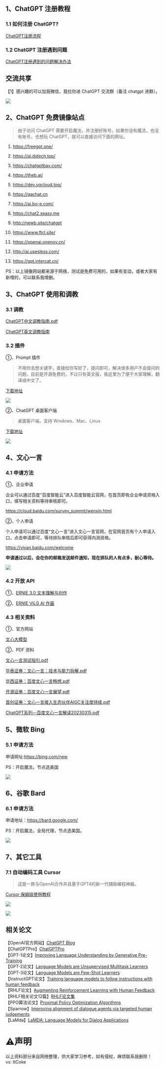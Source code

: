 ## 1、ChatGPT 注册教程

### 1.1 如何注册 ChatGPT?

[ChatGPT注册流程](chatgpt/ChatGPT注册流程.md)

### 1.2 ChatGPT 注册遇到问题

[ChatGPT注册遇到的问题解决办法](chatgpt/ChatGPT注册遇到的问题.md)



## 交流共享

【1】感兴趣的可以加我微信，我拉你进 ChatGPT 交流群（备注 chatgpt 进群）。

![](images/chatgpt/weixin.png)

## 2、ChatGPT 免费镜像站点
> 由于访问 ChatGPT 需要开启魔法，并注册好账号，如果你没有魔法，也没有账号，也想玩 ChatGPT，就可以直接访问下面的网址。

1. https://freegpt.one/

2. https://ai.dstech.top/

3. https://chatgptbay.com/

4. https://theb.ai/

5. https://dev.yqcloud.top/

6. https://qachat.cn

7. https://ai.bo-e.com/

8. https://chat2.xeasy.me

9. http://newb.site/chatgpt

10. https://www.ftcl.site/

11. https://openai.onenov.cn/

12. http://ai.usesless.com/

13. https://gpt.intercat.cn/

PS：以上镜像网站都来源于网络，测试是免费可用的，如果有变动，或者大家有新增的，可以联系我增删。



## 3、ChatGPT 使用和调教

### 3.1 调教

[ChatGPT中文调教指南.pdf](./pdf/chatgpt/chatgpt中文调教指南.pdf)

[ChatGPT英文调教指南](https://github.com/f/awesome-chatgpt-prompts)



### 3.2 插件

①、Prompt 插件

> 不用你去想关键字，直接给你写好了，提问即可，解决很多用户不会提问的问题，目前是开源免费的，不过只有英文版，我这里为了便于大家理解，翻译成中文了。

[下载地址](https://chrome.google.com/webstore/detail/aiprm-for-chatgpt/ojnbohmppadfgpejeebfnmnknjdlckgj/related?hl=zh-CN)



![](images/chatgpt/plug/AIPRM-00.png)



②、ChatGPT 桌面客户端

> 桌面客户端，支持 Windows、Mac、Linux

[下载地址](https://github.com/lencx/ChatGPT)

![](images/chatgpt/plug/chatgpt-client-00.png)





## 4、文心一言

### 4.1 申请方法

①、企业申请

企业可以通过百度“百度智能云”进入百度智能云官网，在首页即有企业申请资格入口，填写相关资料等待审核即可。

https://cloud.baidu.com/survey_summit/wenxin.html

 ②、个人申请

个人申请可以通过百度“文心一言”进入文心一言官网，在官网首页有个人申请入口，点击申请即可，等待排队审核后即可获得内测资格。 

https://yiyan.baidu.com/welcome

**申请通过以后，会在你的邮箱发送邮件通知，现在排队的人有点多，耐心等待。**

![](images/wenxin/wenxin-00-00.png)



### 4.2 开放 API

①、[ERNIE 3.0 文本理解与创作](https://wenxin.baidu.com/ernie3)

②、[ERNIE VILG AI 作画](https://wenxin.baidu.com/ernie-vilg)



### 4.3 相关资料

①、官方网站

[文心大模型](https://wenxin.baidu.com/)

②、PDF 资料

[文心一言测试指引.pdf](./pdf/文心一言/文心一言测试指引.pdf)  

[华泰证券：文心一言：技术与能力拆解.pdf](./pdf/文心一言/华泰证券：文心一言：技术与能力拆解.pdf)  

[华西证券：百度文心一言畅想.pdf](./pdf/文心一言/华西证券：百度文心一言畅想.pdf)  

[开源证券：百度文心一言展望.pdf](./pdf/文心一言/开源证券：百度文心一言展望.pdf)  

[首创证券：文心一言接入生态伙伴AIGC关注度持续.pdf](./pdf/文心一言/首创证券：文心一言接入生态伙伴,AIGC关注度持续.pdf) 

[ChatGPT系列—百度文心一言解读20230315.pdf](./pdf/文心一言/ChatGPT系列—百度文心一言解读20230315.pdf)  



## 5、微软 Bing

### 5.1 申请方法

申请网址:https://bing.com/new

PS：开启魔法，节点选美国

![](images/bing/bing-00-00.png)









## 6、谷歌 Bard

### 6.1 申请方法

申请地址：https://bard.google.com/

PS：开启魔法，全局代理，节点选美国。

![](images/bard/bard-00-01.png)



## 7、其它工具

### 7.1 自动编码工具 Cursor

> 这是一款与OpenAI合作并且基于GPT4的新一代辅助编程神器。

[Cursor 保姆级使用教程](https://mp.weixin.qq.com/s?__biz=MzUwOTQwNTUzNQ==&mid=2247489976&idx=1&sn=381061a5d739d290f7379d38d7a40807&chksm=f913e988ce64609e17c36b217a07cbd1057b51c81b614c7fc64ab15d814f0eb7473fb00035db&token=1838004954&lang=zh_CN#rd)

![](images/cursor/cursor-00-11.gif)

![](images/cursor/cursor-00-10.png)



## 相关论文

【OpenAI官方网站】[ChatGPT Blog](https://openai.com/blog/chatgpt/)  
【ChatGPTPro】[ChatGPTPro](https://chatgpt.pro/)  
【GPT-1论文】[Improving Language Understanding by Generative Pre-Training](https://cdn.openai.com/research-covers/language-unsupervised/language_understanding_paper.pdf)  
【GPT-2论文】[Language Models are Unsupervised Multitask Learners](https://cdn.openai.com/better-language-models/language_models_are_unsupervised_multitask_learners.pdf)  
【GPT-3论文】[Language Models are Few-Shot Learners](https://arxiv.org/abs/2005.14165)  
【InstructGPT论文】[Training language models to follow instructions with human feedback](https://arxiv.org/pdf/2203.02155.pdf)  
【RHLF论文】[Augmenting Reinforcement Learning with Human Feedback](https://www.cs.utexas.edu/~ai-lab/pubs/ICML_IL11-knox.pdf)  
【RHLF相关论文12篇】[RHLF论文集](PDF/RLHF论文集/)  
【PPO算法论文】[Proximal Policy Optimization Algorithms](https://arxiv.org/abs/1707.06347)  
【Sparrow】[Improving alignment of dialogue agents via targeted human judgements](https://arxiv.org/abs/2209.14375)  
【LaMda】[LaMDA: Language Models for Dialog Applications](https://arxiv.org/abs/2201.08239)  



# ⚠️声明

以上资料部分来自网络整理，供大家学习参考，如有侵权，麻烦联系我删除！  
vx: ItCoke
